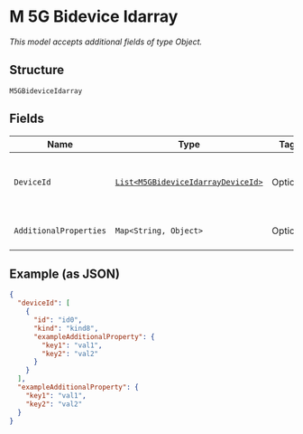 
# M 5G Bidevice Idarray

*This model accepts additional fields of type Object.*

## Structure

`M5GBideviceIdarray`

## Fields

| Name | Type | Tags | Description | Getter | Setter |
|  --- | --- | --- | --- | --- | --- |
| `DeviceId` | [`List<M5GBideviceIdarrayDeviceId>`](../../doc/models/containers/m-5g-bidevice-idarray-device-id.md) | Optional | This is List of a container for any-of cases. | List<M5GBideviceIdarrayDeviceId> getDeviceId() | setDeviceId(List<M5GBideviceIdarrayDeviceId> deviceId) |
| `AdditionalProperties` | `Map<String, Object>` | Optional | - | Object getAdditionalProperty(String key) | additionalProperty(String key, Object value) |

## Example (as JSON)

```json
{
  "deviceId": [
    {
      "id": "id0",
      "kind": "kind8",
      "exampleAdditionalProperty": {
        "key1": "val1",
        "key2": "val2"
      }
    }
  ],
  "exampleAdditionalProperty": {
    "key1": "val1",
    "key2": "val2"
  }
}
```

